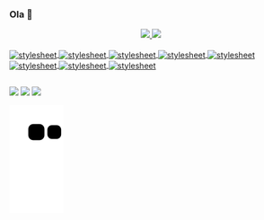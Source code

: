 ### Ola 👋

<div align="center">
  <a href="https://github.com/juggerino">
  <img height="180em" src="https://github-readme-stats.vercel.app/api?username=juggerino&show_icons=true&theme=dracula&title_color=CE7B64&text_color=CE7B64&icon_color=000000&border_color=&bg_color=5584A4&include_all_commits=true&count_private=true"/>
  <img height="180em" src="https://github-readme-stats.vercel.app/api/top-langs/?username=juggerino&layout=compact&title_color=BD795B&text_color=BD795B&icon_color=000000&border_color=&bg_color=5584A4&langs_count=7&theme=dracula"/>
</div>
  
<div style="display: inline_block"><br>
  <img align="center" alt="stylesheet" height="30" width="40" src="https://cdn.jsdelivr.net/gh/devicons/devicon/icons/bootstrap/bootstrap-plain-wordmark.svg">
  <img align="center" alt="stylesheet" height="30" width="40" src="https://cdn.jsdelivr.net/gh/devicons/devicon/icons/css3/css3-plain-wordmark.svg" />
  <img align="center" alt="stylesheet" height="30" width="40" src="https://cdn.jsdelivr.net/gh/devicons/devicon/icons/html5/html5-plain-wordmark.svg"/>
  <img align="center" alt="stylesheet" height="30" width="40" src="https://cdn.jsdelivr.net/gh/devicons/devicon/icons/java/java-plain-wordmark.svg">
  <img align="center" alt="stylesheet" height="30" width="40" src="https://cdn.jsdelivr.net/gh/devicons/devicon/icons/javascript/javascript-plain.svg">
  <img align="center" alt="stylesheet" height="30" width="40" src="https://cdn.jsdelivr.net/gh/devicons/devicon/icons/mysql/mysql-plain-wordmark.svg">
  <img align="center" alt="stylesheet" height="30" width="40" src="https://cdn.jsdelivr.net/gh/devicons/devicon/icons/php/php-plain.svg">
  <img align="center" alt="stylesheet" height="30" width="40" src="https://cdn.jsdelivr.net/gh/devicons/devicon/icons/laravel/laravel-plain-wordmark.svg">
</div>
  
 
  ##
 
<div> 
 <a href="https://discord.gg/pDbY76q8Qf" target="_blank"><img src="https://img.shields.io/badge/Discord-7289DA?style=for-the-badge&logo=discord&logoColor=white" target="_blank"></a> 
  <a href = "mateus.gill1326@gmail.com"><img src="https://img.shields.io/badge/-Gmail-%23333?style=for-the-badge&logo=gmail&logoColor=white" target="_blank"></a>
  <a href="linkedin.com/in/mateus-oliveira-a1431a170" target="_blank"><img src="https://img.shields.io/badge/-LinkedIn-%230077B5?style=for-the-badge&logo=linkedin&logoColor=white" target="_blank"></a> 
 
  ![Snake animation](https://github.com/rafaballerini/rafaballerini/blob/output/github-contribution-grid-snake.svg)
 
</div>
